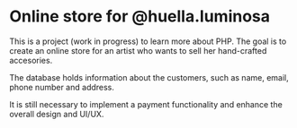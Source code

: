 # Online store for @huella.luminosa

This is a project (work in progress) to learn more about PHP. 
The goal is to create an online store for an artist who wants to sell her hand-crafted accesories. 

The database holds information about the customers, such as name, email, phone number and address. 

It is still necessary to implement a payment functionality and enhance the overall design and UI/UX.
